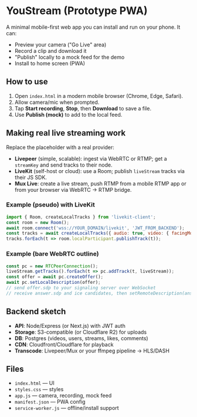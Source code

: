 # YouStream (Prototype PWA)

A minimal mobile-first web app you can install and run on your phone. It can:
- Preview your camera ("Go Live" area)
- Record a clip and download it
- "Publish" locally to a mock feed for the demo
- Install to home screen (PWA)

## How to use
1. Open `index.html` in a modern mobile browser (Chrome, Edge, Safari).
2. Allow camera/mic when prompted.
3. Tap **Start recording**, **Stop**, then **Download** to save a file.
4. Use **Publish (mock)** to add to the local feed.

## Making real live streaming work
Replace the placeholder with a real provider:
- **Livepeer** (simple, scalable): ingest via WebRTC or RTMP; get a `streamKey` and send tracks to their node.
- **LiveKit** (self-host or cloud): use a Room; publish `liveStream` tracks via their JS SDK.
- **Mux Live**: create a live stream, push RTMP from a mobile RTMP app or from your browser via WebRTC → RTMP bridge.

### Example (pseudo) with LiveKit
```js
import { Room, createLocalTracks } from 'livekit-client';
const room = new Room();
await room.connect('wss://YOUR_DOMAIN/livekit', 'JWT_FROM_BACKEND');
const tracks = await createLocalTracks({ audio: true, video: { facingMode: 'user' } });
tracks.forEach(t => room.localParticipant.publishTrack(t));
```

### Example (bare WebRTC outline)
```js
const pc = new RTCPeerConnection();
liveStream.getTracks().forEach(t => pc.addTrack(t, liveStream));
const offer = await pc.createOffer();
await pc.setLocalDescription(offer);
// send offer.sdp to your signaling server over WebSocket
// receive answer.sdp and ice candidates, then setRemoteDescription(answer)
```

## Backend sketch
- **API**: Node/Express (or Next.js) with JWT auth
- **Storage**: S3-compatible (or Cloudflare R2) for uploads
- **DB**: Postgres (videos, users, streams, likes, comments)
- **CDN**: Cloudfront/Cloudflare for playback
- **Transcode**: Livepeer/Mux or your ffmpeg pipeline → HLS/DASH

## Files
- `index.html` — UI
- `styles.css` — styles
- `app.js` — camera, recording, mock feed
- `manifest.json` — PWA config
- `service-worker.js` — offline/install support
```
